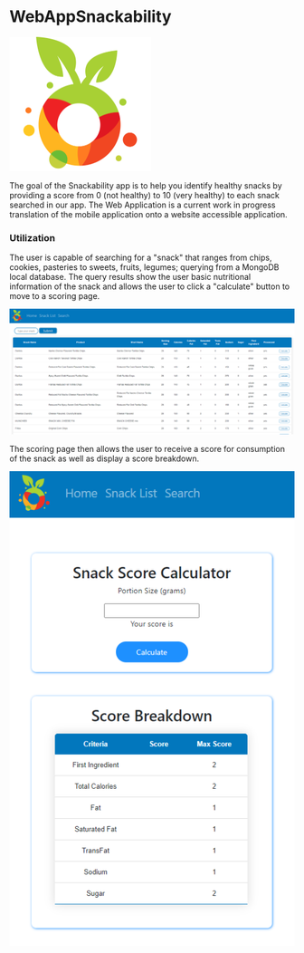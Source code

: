 # WebAppSnackability 
<img src = "./Documentation/images/snackability-logo.png" width = 250)>

The goal of the Snackability app is to help you identify healthy snacks by providing a score from 0 (not healthy) to 10 (very healthy) to each snack searched in our app.
The Web Application is a current work in progress translation of the mobile application onto a website accessible application.

### Utilization

The user is capable of searching for a "snack" that ranges from chips, cookies, pasteries to sweets, fruits, legumes; querying from a MongoDB local database. 
The query results show the user basic nutritional information of the snack and allows the user to click a "calculate" button to move to a scoring page.

![Snack Search](./Documentation/images/snack-search-page.png)


The scoring page then allows the user to receive a score for consumption of the snack as well as display a score breakdown.

![Snack Calculator](./Documentation/images/snack-calculate.png)

